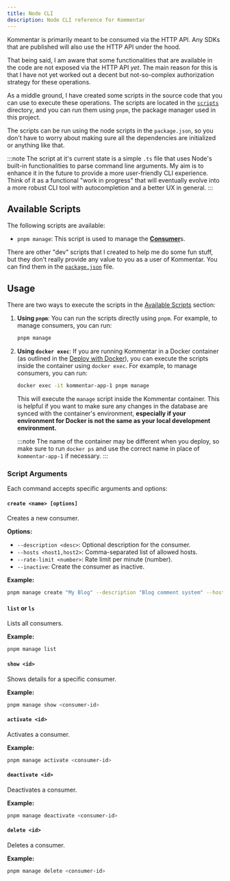 ```yaml
---
title: Node CLI
description: Node CLI reference for Kommentar
---
```


Kommentar is primarily meant to be consumed via the HTTP API. Any SDKs that are published will also use the HTTP API under the hood.

That being said, I am aware that some functionalities that are available in the code are not exposed via the HTTP API _yet_. The main reason for this is that I have not yet worked out a decent but not-so-complex authorization strategy for these operations.

As a middle ground, I have created some scripts in the source code that you can use to execute these operations. The scripts are located in the [`scripts`](https://github.com/kommentar/kommentar/tree/main/scripts) directory, and you can run them using `pnpm`, the package manager used in this project.

The scripts can be run using the node scripts in the `package.json`, so you don't have to worry about making sure all the dependencies are initialized or anything like that.

:::note
The script at it's current state is a simple `.ts` file that uses Node's built-in functionalities to parse command line arguments. My aim is to enhance it in the future to provide a more user-friendly CLI experience. Think of it as a functional "work in progress" that will eventually evolve into a more robust CLI tool with autocompletion and a better UX in general.
:::

## Available Scripts

The following scripts are available:

- `pnpm manage`: This script is used to manage the [**Consumer**](/docs/reference/02-core-concepts#consumer)s.

There are other "dev" scripts that I created to help me do some fun stuff, but they don't really provide any value to you as a user of Kommentar. You can find them in the [`package.json`](https://github.com/kommentar/kommentar/tree/main/package.json) file.

## Usage

There are two ways to execute the scripts in the [Available Scripts](#available-scripts) section:

1. **Using `pnpm`**: You can run the scripts directly using `pnpm`. For example, to manage consumers, you can run:
   ```bash
   pnpm manage
   ```
2. **Using `docker exec`**: If you are running Kommentar in a Docker container (as outlined in the [Deploy with Docker](/docs/deploy/01-self-host#docker)), you can execute the scripts inside the container using `docker exec`. For example, to manage consumers, you can run:

   ```bash
   docker exec -it kommentar-app-1 pnpm manage
   ```

   This will execute the `manage` script inside the Kommentar container. This is helpful if you want to make sure any changes in the database are synced with the container's environment, **especially if your environment for Docker is not the same as your local development environment.**

   :::note
   The name of the container may be different when you deploy, so make sure to run `docker ps` and use the correct name in place of `kommentar-app-1` if necessary.
   :::

### Script Arguments

Each command accepts specific arguments and options:

#### `create <name> [options]`

Creates a new consumer.

**Options:**

- `--description <desc>`: Optional description for the consumer.
- `--hosts <host1,host2>`: Comma-separated list of allowed hosts.
- `--rate-limit <number>`: Rate limit per minute (number).
- `--inactive`: Create the consumer as inactive.

**Example:**

```bash
pnpm manage create "My Blog" --description "Blog comment system" --hosts "blog.com,www.blog.com" --rate-limit 100
```

#### `list` or `ls`

Lists all consumers.

**Example:**

```bash
pnpm manage list
```

#### `show <id>`

Shows details for a specific consumer.

**Example:**

```bash
pnpm manage show <consumer-id>
```

#### `activate <id>`

Activates a consumer.

**Example:**

```bash
pnpm manage activate <consumer-id>
```

#### `deactivate <id>`

Deactivates a consumer.

**Example:**

```bash
pnpm manage deactivate <consumer-id>
```

#### `delete <id>`

Deletes a consumer.

**Example:**

```bash
pnpm manage delete <consumer-id>
```
